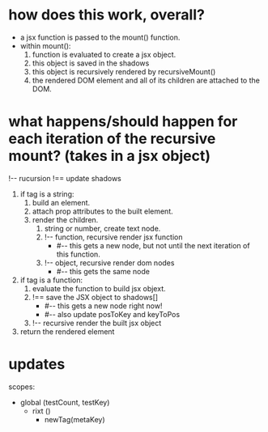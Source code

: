 # how does this work, overall?

* a jsx function is passed to the mount() function.
* within mount():
    1. function is evaluated to create a jsx object.
    2. this object is saved in the shadows
    3. this object is recursively rendered by recursiveMount()
    4. the rendered DOM element and all of its children are attached to the DOM.

# what happens/should happen for each iteration of the recursive mount? (takes in a jsx object)

!-- rucursion
!== update shadows 

1. if tag is a string:
    1. build an element.
    2. attach prop attributes to the built element.
    3. render the children.
        1. string or number, create text node.
        2. !-- function, recursive render jsx function
            * #-- this gets a new node, but not until the next iteration of this function.
        3. !-- object, recursive render dom nodes
            * #-- this gets the same node
2. if tag is a function:
    1. evaluate the function to build jsx objext.
    2. !== save the JSX object to shadows[]
        * #-- this gets a new node right now!
        * #-- also update posToKey and keyToPos
    3. !-- recursive render the built jsx object
3. return the rendered element


# updates
scopes:
* global (testCount, testKey)
    * rixt ()
        * newTag(metaKey)


